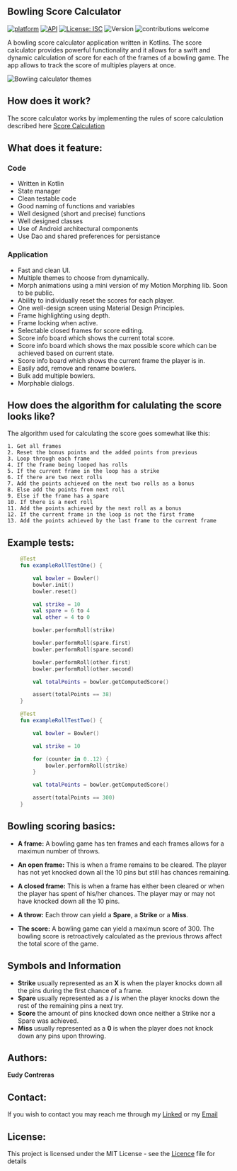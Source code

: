 ## Bowling Score Calculator 


[![platform](https://img.shields.io/badge/platform-Android-green.svg)](https://www.android.com)
[![API](https://img.shields.io/badge/API-21%2B-brightgreen.svg?style=flat)](https://android-arsenal.com/api?level=21s)
[![License: ISC](https://img.shields.io/badge/License-MIT-blue.svg)](https://opensource.org/licenses/ISC)
![Version](https://img.shields.io/github/release/EudyContreras/Indicator-Effect-View.svg?style=flat)
![contributions welcome](https://img.shields.io/badge/contributions-welcome-brightgreen.svg?style=flat)

A bowling score calculator application written in Kotlins. The score calculator provides powerful functionality and it allows for a swift and dynamic calculation of score for each of the frames of a bowling game. The app allows to track the score of multiples players at once.

![Bowling calculator themes][BowlingCalculatorImage]

[BowlingCalculatorImage]: https://github.com/EudyContreras/Ripple-Effect-View/blob/EudyContreras-readme/indicator.png


## How does it work?

The score calculator works by implementing the rules of score calculation described here [Score Calculation](https://slocums.homestead.com/gamescore.html)

## What does it feature:

### Code
* Written in Kotlin
* State manager
* Clean testable code
* Good naming of functions and variables
* Well designed (short and precise) functions
* Well designed classes
* Use of Android architectural components
* Use Dao and shared preferences for persistance

### Application
* Fast and clean UI.
* Multiple themes to choose from dynamically.
* Morph animations using a mini version of my Motion Morphing lib. Soon to be public.
* Ability to individually reset the scores for each player.
* One well-design screen using Material Design Principles.
* Frame highlighting using depth.
* Frame locking when active.
* Selectable closed frames for score editing.
* Score info board which shows the current total score.
* Score info board which shows the max possible score which can be achieved based on current state.
* Score info board which shows the current frame the player is in.
* Easily add, remove and rename bowlers.
* Bulk add multiple bowlers.
* Morphable dialogs.

## How does the algorithm for calulating the score looks like?

The algorithm used for calculating the score goes somewhat like this:

```text
1. Get all frames
2. Reset the bonus points and the added points from previous
3. Loop through each frame
4. If the frame being looped has rolls
5. If the current frame in the loop has a strike
6. If there are two next rolls
7. Add the points achieved on the next two rolls as a bonus
8. Else add the points from next roll
9. Else if the frame has a spare
10. If there is a next roll
11. Add the points achieved by the next roll as a bonus
12. If the current frame in the loop is not the first frame
13. Add the points achieved by the last frame to the current frame
```

## Example tests:

```kotlin
    @Test
    fun exampleRollTestOne() {

        val bowler = Bowler()
        bowler.init()
        bowler.reset()

        val strike = 10
        val spare = 6 to 4
        val other = 4 to 0

        bowler.performRoll(strike)

        bowler.performRoll(spare.first)
        bowler.performRoll(spare.second)

        bowler.performRoll(other.first)
        bowler.performRoll(other.second)

        val totalPoints = bowler.getComputedScore()

        assert(totalPoints == 38)
    }

    @Test
    fun exampleRollTestTwo() {

        val bowler = Bowler()

        val strike = 10

        for (counter in 0..12) {
            bowler.performRoll(strike)
        }

        val totalPoints = bowler.getComputedScore()

        assert(totalPoints == 300)
    }
```

## Bowling scoring basics:

* **A frame:** A bowling game has ten frames and each frames allows for a maximun number of throws.

* **An open frame:** This is when a frame remains to be cleared. The player has not yet knocked down all the 10 pins but still has chances remaining. 

* **A closed frame:** This is when a frame has either been cleared or when the player has spent of his/her chances. The player may or may not have knocked down all the 10 pins. 

* **A throw:** Each throw can yield a **Spare**, a **Strike** or a **Miss**.

* **The score:** A bowling game can yield a maximun score of 300. The bowling score is retroactively calculated as the previous throws affect the total score of the game.

## Symbols and Information
  * **Strike** usually represented as an **X** is when the player knocks down all the pins during the first chance of a frame.
  * **Spare** usually represented as a **/** is when the player knocks down the rest of the remaining pins a next try.
  * **Score** the amount of pins knocked down once neither a Strike nor a Spare was achieved.
  * **Miss** usually represented as a **0** is when the player does not knock down any pins upon throwing.
  
## Authors:

**Eudy Contreras**

## Contact:

If you wish to contact you may reach me through my [Linked](https://www.linkedin.com/in/eudycontreras/) or my [Email](EudyContrerasRosario@gmail.com)

## License:

This project is licensed under the MIT License - see the [Licence](https://github.com/EudyContreras/Bowling-Score-Calculator/blob/EudyContreras-readme/LICENSE) file for details
